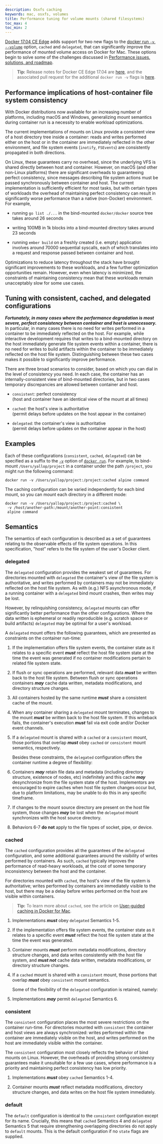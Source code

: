 ```yaml
---
description: Osxfs caching
keywords: mac, osxfs, volumes
title: Performance tuning for volume mounts (shared filesystems)
toc_max: 4
toc_min: 2
---
```


[Docker 17.04 CE
Edge](https://docs.docker.com/edge/#docker-ce-edge-new-features) adds support
for two new flags to the [docker run `-v`,
`--volume`](https://docs.docker.com/engine/reference/run/#volume-shared-filesystems)
option, `cached` and `delegated`, that can significantly improve the performance
of mounted volume access on Docker for Mac. These options begin to solve some of
the challenges discussed in [Performance issues, solutions, and
roadmap](/docker-for-mac/osxfs.md#performance-issues-solutions-and-roadmap).

> **Tip:** Release notes for Docker CE Edge 17.04 are [here](https://github.com/moby/moby/releases/tag/v17.04.0-ce), and the associated pull request for the additional `docker run -v` flags is [here](https://github.com/moby/moby/pull/31047).

## Performance implications of host-container file system consistency

With Docker distributions now available for an increasing number of
platforms, including macOS and Windows, generalizing mount semantics
during container run is a necessity to enable workload optimizations.

The current implementations of mounts on Linux provide a consistent
view of a host directory tree inside a container: reads and writes
performed either on the host or in the container are immediately
reflected in the other environment, and file system events (`inotify`,
`FSEvents`) are consistently propagated in both directions.

On Linux, these guarantees carry no overhead, since the underlying VFS is
shared directly between host and container.  However, on macOS (and
other non-Linux platforms) there are significant overheads to
guaranteeing perfect consistency, since messages describing file system
actions must be passed synchronously between container and host.  The
current implementation is sufficiently efficient for most tasks, but
with certain types of workloads the overhead of maintaining perfect
consistency can result in significantly worse performance than a
native (non-Docker) environment.  For example,

 * running `go list ./...` in the bind-mounted `docker/docker` source tree
   takes around 26 seconds

 * writing 100MB in 1k blocks into a bind-mounted directory takes
   around 23 seconds

 * running `ember build` on a freshly created (i.e. empty) application
   involves around 70000 sequential syscalls, each of which translates
   into a request and response passed between container and host.

Optimizations to reduce latency throughout the stack have brought
significant improvements to these workloads, and a few further
optimization opportunities remain.  However, even when latency is
minimized, the constraints of maintaining consistency mean that these
workloads remain unacceptably slow for some use cases.

## Tuning with consistent, cached, and delegated configurations

**_Fortunately, in many cases where the performance degradation is most
severe, perfect consistency between container and host is unnecessary._**
In particular, in many cases there is no need for writes performed in a
container to be immediately reflected on the host.  For example, while
interactive development requires that writes to a bind-mounted directory
on the host immediately generate file system events within a container,
there is no need for writes to build artifacts within the container to
be immediately reflected on the host file system.  Distinguishing between
these two cases makes it possible to significantly improve performance.

There are three broad scenarios to consider, based on which you can dial in the level of consistency you need.  In each case, the container
has an internally-consistent view of bind-mounted directories, but in
two cases temporary discrepancies are allowed between container and host.

 * `consistent`: perfect consistency  
   (host and container have an identical view of the mount at all times)

 * `cached`: the host's view is authoritative  
   (permit delays before updates on the host appear in the container)

 * `delegated`: the container's view is authoritative  
   (permit delays before updates on the container appear in the host)

## Examples

Each of these configurations (`consistent`, `cached`, `delegated`) can be specified as a suffix to the [`-v`](https://docs.docker.com/engine/reference/run/#volume-shared-filesystems)
option of [`docker run`](https://docs.docker.com/engine/reference/run.md).
For example, to bind-mount `/Users/yallop/project` in a container under
the path `/project`, you might run the following command:

```
docker run -v /Users/yallop/project:/project:cached alpine command
```

The caching configuration can be varied independently for each bind mount,
so you can mount each directory in a different mode:

```
docker run -v /Users/yallop/project:/project:cached \
 -v /host/another-path:/mount/another-point:consistent
 alpine command
```

## Semantics

The semantics of each configuration is described as a set of guarantees
relating to the observable effects of file system operations.  In this
specification, "host" refers to the file system of the user's Docker
client.

### delegated

The `delegated` configuration provides the weakest set of guarantees.
For directories mounted with `delegated` the container's view of the
file system is authoritative, and writes performed by containers may not
be immediately reflected on the host file system.  As with (e.g.) NFS
asynchronous mode, if a running container with a `delegated` bind mount
crashes, then writes may be lost.

However, by relinquishing consistency, `delegated` mounts can offer
significantly better performance than the other configurations.  Where
the data written is ephemeral or readily reproducible (e.g. scratch
space or build artifacts) `delegated` may be optimal for a user's
workload.

A `delegated` mount offers the following guarantees, which are presented
as constraints on the container run-time:

1.  If the implementation offers file system events, the container state
as it relates to a specific event **_must_** reflect the host file system
state at the time the event was generated if no container modifications
pertain to related file system state.

2.  If flush or sync operations are performed, relevant data **_must_** be
written back to the host file system.  Between flush or sync
operations containers **_may_** cache data written, metadata modifications,
and directory structure changes.

3.  All containers hosted by the same runtime **_must_** share a consistent
cache of the mount.

4.  When any container sharing a `delegated` mount terminates, changes
to the mount **_must_** be written back to the host file system. If this
writeback fails, the container's execution **_must_** fail via exit code
and/or Docker event channels.

5.  If a `delegated` mount is shared with a `cached` or a `consistent`
mount, those portions that overlap **_must_** obey `cached` or `consistent`
mount semantics, respectively.

    Besides these constraints, the `delegated` configuration offers the
container runtime a degree of flexibility:

6. Containers **_may_** retain file data and metadata (including directory
structure, existence of nodes, etc) indefinitely and this cache **_may_**
desynchronize from the file system state of the host. Implementors are
encouraged to expire caches when host file system changes occur but,
due to platform limitations, may be unable to do this in any specific
timeframe.

7. If changes to the mount source directory are present on the host
file system, those changes **_may_** be lost when the `delegated` mount
synchronizes with the host source directory.

8. Behaviors 6-7 **do not** apply to the file types of socket, pipe, or device.

### cached

The `cached` configuration provides all the guarantees of the `delegated`
configuration, and some additional guarantees around the visibility of writes
performed by containers.  As such, `cached` typically improves the performance
of read-heavy workloads, at the cost of some temporary inconsistency between the
host and the container.

For directories mounted with `cached`, the host's view of
the file system is authoritative; writes performed by containers are immediately
visible to the host, but there may be a delay before writes performed on the
host are visible within containers.

>**Tip:** To learn more about `cached`, see the article on
[User-guided caching in Docker for Mac](https://blog.docker.com/2017/05/user-guided-caching-in-docker-for-mac/).

1. Implementations **_must_** obey `delegated` Semantics 1-5.

2. If the implementation offers file system events, the container state
as it relates to a specific event **_must_** reflect the host file system
state at the time the event was generated.

3. Container mounts **_must_** perform metadata modifications, directory
structure changes, and data writes consistently with the host file
system, and **_must not_** cache data written, metadata modifications, or
directory structure changes.

4.  If a `cached` mount is shared with a `consistent` mount, those portions
that overlap **_must_** obey `consistent` mount semantics.

    Some of the flexibility of the `delegated` configuration is retained,
namely:

5. Implementations **_may_** permit `delegated` Semantics 6.

### consistent

The `consistent` configuration places the most severe restrictions on
the container run-time.  For directories mounted with `consistent` the
container and host views are always synchronized: writes performed
within the container are immediately visible on the host, and writes
performed on the host are immediately visible within the container.

The `consistent` configuration most closely reflects the behavior of
bind mounts on Linux.  However, the overheads of providing strong
consistency guarantees make it unsuitable for a few use cases, where
performance is a priority and maintaining perfect consistency has low
priority.

1. Implementations **_must_** obey `cached` Semantics 1-4.

2. Container mounts **_must_** reflect metadata modifications, directory
structure changes, and data writes on the host file system immediately.

### default

The `default` configuration is identical to the `consistent`
configuration except for its name. Crucially, this means that `cached`
Semantics 4 and `delegated` Semantics 5 that require strengthening
overlapping directories do not apply to `default` mounts. This is the
default configuration if no `state` flags are supplied.
